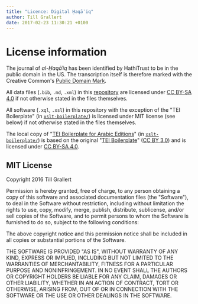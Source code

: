 ```yaml
---
title: "Licence: Digital Ḥaqāʾiq"
author: Till Grallert
date: 2017-02-23 11:30:21 +0100
---
```


# License information

The journal of *al-Ḥaqāʾiq* has been identified by HathiTrust to be in the public domain in the US. The transcription itself is therefore marked with the Creative Common's [Public Domain Mark](https://creativecommons.org/publicdomain/mark/1.0/).

All data files (`.bib`, `.md`, `.xml`) in this [repository](https://github.com/OpenArabicPE/journal_al-haqaiq) are licensed under [CC BY-SA 4.0](http://creativecommons.org/licenses/by-sa/4.0/) if not otherwise stated in the files themselves.

All software (`.xql`, `.xsl`) in this repository with the exception of the "TEI Boilerplate" (in [`xslt-boilerplate/`](xslt-boilerplate/))  is licensed under MIT license (see below) if not otherwise stated in the files themselves.

The local copy of "[TEI Boilerplate for Arabic Editions](https://github.com/tillgrallert/tei-boilerplate-arabic-editions)"  (in [`xslt-boilerplate/`](xslt-boilerplate/)) is based on the original "[TEI Boilerplate](https://github.com/GrantLS/TEI-Boilerplate)" ([CC BY 3.0](http://creativecommons.org/licenses/by/3.0/)) and is licensed under [CC BY-SA 4.0](http://creativecommons.org/licenses/by-sa/4.0/).

## MIT License

Copyright 2016 Till Grallert

Permission is hereby granted, free of charge, to any person obtaining a copy of this software and associated documentation files (the "Software"), to deal in the Software without restriction, including without limitation the rights to use, copy, modify, merge, publish, distribute, sublicense, and/or sell copies of the Software, and to permit persons to whom the Software is furnished to do so, subject to the following conditions:

The above copyright notice and this permission notice shall be included in all copies or substantial portions of the Software.

THE SOFTWARE IS PROVIDED "AS IS", WITHOUT WARRANTY OF ANY KIND, EXPRESS OR IMPLIED, INCLUDING BUT NOT LIMITED TO THE WARRANTIES OF MERCHANTABILITY, FITNESS FOR A PARTICULAR PURPOSE AND NONINFRINGEMENT. IN NO EVENT SHALL THE AUTHORS OR COPYRIGHT HOLDERS BE LIABLE FOR ANY CLAIM, DAMAGES OR OTHER LIABILITY, WHETHER IN AN ACTION OF CONTRACT, TORT OR OTHERWISE, ARISING FROM, OUT OF OR IN CONNECTION WITH THE SOFTWARE OR THE USE OR OTHER DEALINGS IN THE SOFTWARE.

